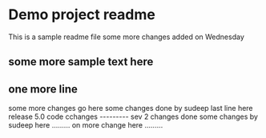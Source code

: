# Demo project readme
This is a sample readme file
some more changes added on Wednesday

## some more sample text here
## one more line
some more changes go here
some changes done by sudeep
last line here
release 5.0 code cchanges ---------
sev 2 changes done
some changes by sudeep here .........
on more change here .........